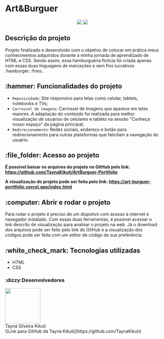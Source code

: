<h1>Art&Burguer</h1>
<p align="center">
  <img src="http://img.shields.io/static/v1?label=STATUS&message=%20FINALIZADO&color=GREEN&style=for-the-badge">
    <img src="http://img.shields.io/static/v1?label=RELEASE&message=%20SEPTEMBER&color=GREEN&style=for-the-badge">
</p>
<h2>Descrição do projeto</h2>
<p>Projeto finalizado e desenolvido com o objetivo de colocar em prática meus conhecimentos adquiridos durante a minha jornada de aprendizado de HTML e CSS. Sendo assim, essa hamburgueria fictícia foi criada apenas com essas duas linguagens de marcações e sem fins lucrativos :hamburger: :fries:. </p>

<h2>:hammer: Funcionalidades do projeto</h2>

- `Reposividade`: Site responsivo para telas como celular, tablets, notebooks e TVs;
- `Carrossel de imagens`: Carrossel de imagens que aparece em telas maiores. A adaptação do conteúdo foi realizada para melhor visualização de usuários de celulares e tablets na sessão "Conheça nosso espaço" da página principal;
- `Redirecionamento`: Redes sociais, endereço e botão para redirecionamento para outras plataformas que falicitam a navegação do usuário.

<h2>:file_folder: Acesso ao projeto</h2>

**É possível baixar os arquivos do projeto no GitHub pelo link: https://github.com/TaynaKikuti/ArtBurguer-Portifolio**

**A visualização do projeto pode ser feita pelo link: https://art-burguer-portifolio.vercel.app/index.html**

<h2>:computer: Abrir e rodar o projeto</h2>
<p>Para rodar o projeto é preciso de um dispotivo com acesso à internet e navegador instalado. Com essas duas ferramentas, é possível acessar o link descrito de visualização para analisar o projeto na web. Já o download dos arquivos pode ser feito pelo link do GitHub e a visualização dos códigos pode ser feita com um editor de código de sua preferência.</p>

<h2>:white_check_mark: Tecnologias utilizadas</h2>

* HTML
* CSS
<h3> :dizzy:Desenvolvedores</h3>
 <img src="(https://www.imgur.com/a/c89G4gn)" width=115><br>Tayná Silveira Kikuti<br>
  ![Link para GitHub da Tayná Kikuti](https://github.com/TaynaKikuti)

